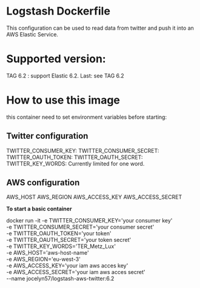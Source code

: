 # Logstash Dockerfile

This configuration can be used to read data from twitter and push it into an AWS Elastic Service.

# Supported version:

TAG 6.2 : support Elastic 6.2.
Last: see TAG 6.2


# How to use this image

this container need to set environment variables before starting:

##  Twitter configuration

TWITTER_CONSUMER_KEY:
TWITTER_CONSUMER_SECRET:
TWITTER_OAUTH_TOKEN:
TWITTER_OAUTH_SECRET:
TWITTER_KEY_WORDS: Currently limited for one word.

## AWS configuration

AWS_HOST
AWS_REGION
AWS_ACCESS_KEY
AWS_ACCESS_SECRET

**To start a basic container**

docker run  -it -e TWITTER_CONSUMER_KEY='your consumer key' \
-e TWITTER_CONSUMER_SECRET='your consumer secret' \
-e TWITTER_OAUTH_TOKEN='your token' \
-e TWITTER_OAUTH_SECRET='your token secret' \
-e TWITTER_KEY_WORDS='TER_Metz_Lux' \
-e AWS_HOST='aws-host-name' \
-e AWS_REGION='eu-west-3' \
-e AWS_ACCESS_KEY='your iam aws acces key' \
-e AWS_ACCESS_SECRET='your iam aws acces secret' \
--name jocelyn57/logstash-aws-twitter:6.2

